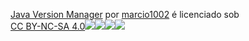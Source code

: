 <p xmlns:cc="http://creativecommons.org/ns#" xmlns:dct="http://purl.org/dc/terms/"><a property="dct:title" rel="cc :attributionURL" href="https://github.com/marcio1002/java-version-manager">Java Version Manager</a> por <a rel="cc:attributionURL dct:creator" property="cc:attributionName" href="https://github.com/marcio1002">marcio1002</a> é licenciado sob <a href="http://creativecommons.org/licenses/by-nc-sa/4.0/?ref=chooser-v1" target="_blank" rel="license noopener noreferrer" style="display:inline-block;">CC BY-NC-SA 4.0<img style="altura:22px!importante;margem-esquerda:3px;alinhamento-vertical:texto inferior;" src="https://mirrors.creativecommons.org/presskit/icons/cc.svg?ref=chooser-v1"><img style="altura:22px!importante;margem-esquerda:3px;alinhamento-vertical:texto -fundo;" src="https://mirrors.creativecommons.org/presskit/icons/by.svg?ref=chooser-v1"><img style="altura:22px!importante;margem-esquerda:3px;alinhamento-vertical:texto -fundo;" src="https://mirrors.creativecommons.org/presskit/icons/nc.svg?ref=chooser-v1"><img style="altura:22px!importante;margem-esquerda:3px;alinhamento-vertical:texto-fundo;" src="https://mirrors.creativecommons.org/presskit/icons/sa.svg?ref=chooser-v1"></a></p>
